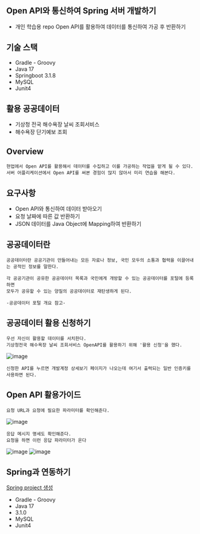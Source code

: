 ## Open API와 통신하여 Spring 서버 개발하기
- 개인 학습용 repo Open API를 활용하여 데이터를 통신하여 가공 후 반환하기
## 기술 스택
- Gradle - Groovy
- Java 17
- Springboot 3.1.8
- MySQL
- Junit4

## 활용 공공데이터

- 기상청 전국 해수욕장 날씨 조회서비스
- 해수욕장 단기예보 조회

## Overview
```
현업에서 Open API를 활용해서 데이터를 수집하고 이를 가공하는 작업을 맡게 될 수 있다.
서버 어플리케이션에서 Open API를 써본 경험이 많지 않아서 미리 연습을 해본다.
```
## 요구사항
- Open API와 통신하여 데이터 받아오기
- 요청 날짜에 따른 값 반환하기
- JSON 데이터를 Java Object에 Mapping하여 반환하기

## 공공데이터란
```
공공데이터란 공공기관이 만들어내는 모든 자료나 정보, 국민 모두의 소통과 협력을 이끌어내는 공적인 정보를 말한다.

각 공공기관이 공유한 공공데이터 목록과 국민에게 개방할 수 있는 공공데이터를 포털에 등록하면
모두가 공유할 수 있는 양질의 공공데이터로 재탄생하게 된다.

-공공데이터 포털 개요 참고-
```
## 공공데이터 활용 신청하기
```
우선 자신이 활용할 데이터를 서치한다.
기상청전국 해수욕장 날씨 조회서비스 OpenAPI를 활용하기 위해 '활용 신청'을 했다.
```
![image](https://github.com/mr-won/OpenAPI/assets/58906858/964fbab7-5070-4e16-b19d-f79909dc1074)
```
신청한 API를 누르면 개발계정 상세보기 페이지가 나오는데 여기서 출력되는 일반 인증키를 사용하면 된다.
```
## Open API 활용가이드
```
요청 URL과 요청에 필요한 파라미터를 확인해준다.
```
![image](https://github.com/mr-won/OpenAPI/assets/58906858/37a3397b-ba86-4392-b192-8ed06c7ed0a2)
```
응답 메시지 명세도 확인해준다.
요청을 하면 이런 응답 파라미터가 온다
```
![image](https://github.com/mr-won/OpenAPI/assets/58906858/8be36e64-49f8-42fc-b1d6-3ee924c68251)
![image](https://github.com/mr-won/OpenAPI/assets/58906858/6a3ee258-e603-4e8b-a7fc-eb3bf6f7734b)
## Spring과 연동하기
[Spring project 생성](https://start.spring.io/)
- Gradle - Groovy
- Java 17
- 3.1.0
- MySQL
- Junit4







